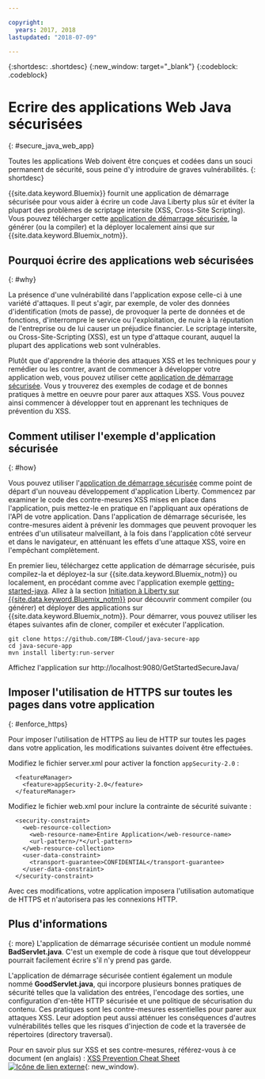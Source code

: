 ```yaml
---

copyright:
  years: 2017, 2018
lastupdated: "2018-07-09"

---
```


{:shortdesc: .shortdesc}
{:new_window: target="_blank"}
{:codeblock: .codeblock}

# Ecrire des applications Web Java sécurisées
{: #secure_java_web_app}

Toutes les applications Web doivent être conçues et codées dans un souci permanent de sécurité, sous peine d'y introduire de graves vulnérabilités.
{: shortdesc}

{{site.data.keyword.Bluemix}} fournit une application de démarrage sécurisée pour vous aider à écrire un code Java Liberty plus sûr et éviter la plupart des problèmes de scriptage intersite (XSS, Cross-Site Scripting). Vous pouvez télécharger cette [application de démarrage sécurisée](https://github.com/IBM-Cloud/java-secure-app), la générer (ou la compiler) et la déployer localement ainsi que sur {{site.data.keyword.Bluemix_notm}}.

## Pourquoi écrire des applications web sécurisées
{: #why}

La présence d'une vulnérabilité dans l'application expose celle-ci à une variété d'attaques. Il peut s'agir, par exemple, de voler des données d'identification (mots de passe), de provoquer la perte de données et de fonctions, d'interrompre le service ou l'exploitation, de nuire à la réputation de l'entreprise ou de lui causer un préjudice financier. Le scriptage intersite, ou Cross-Site-Scripting (XSS), est un type d'attaque courant, auquel la plupart des applications web sont vulnérables.

Plutôt que d'apprendre la théorie des attaques XSS et les techniques pour y remédier ou les contrer, avant de commencer à développer votre application web, vous pouvez utiliser cette [application de démarrage sécurisée](https://github.com/IBM-Cloud/java-secure-app). Vous y trouverez des exemples de codage et de bonnes pratiques à mettre en oeuvre pour parer aux attaques XSS. Vous pouvez ainsi commencer à développer tout en apprenant les techniques de prévention du XSS.

## Comment utiliser l'exemple d'application sécurisée
{: #how}

Vous pouvez utiliser l'[application de démarrage sécurisée](https://github.com/IBM-Cloud/java-secure-app) comme point de départ d'un nouveau développement d'application Liberty. Commencez par examiner le code des contre-mesures XSS mises en place dans l'application, puis mettez-le en pratique en l'appliquant aux opérations de l'API de votre application. Dans l'application de démarrage sécurisée, les contre-mesures aident à prévenir les dommages que peuvent provoquer les entrées d'un utilisateur malveillant, à la fois dans l'application côté serveur et dans le navigateur, en atténuant les effets d'une attaque XSS, voire en l'empêchant complètement.

En premier lieu, téléchargez cette application de démarrage sécurisée, puis compilez-la et déployez-la sur {{site.data.keyword.Bluemix_notm}} ou localement, en procédant comme avec l'application exemple [getting-started-java](https://github.com/IBM-Cloud/get-started-java).  Allez à la section [Initiation à Liberty sur {{site.data.keyword.Bluemix_notm}}](getting-started.html) pour découvrir comment compiler (ou générer) et déployer des applications sur {{site.data.keyword.Bluemix_notm}}.  Pour démarrer, vous pouvez utiliser les étapes suivantes afin de cloner, compiler et exécuter l'application.

```
git clone https://github.com/IBM-Cloud/java-secure-app
cd java-secure-app
mvn install liberty:run-server
```
Affichez l'application sur http://localhost:9080/GetStartedSecureJava/

## Imposer l'utilisation de HTTPS sur toutes les pages dans votre application
{: #enforce_https}

Pour imposer l'utilisation de HTTPS au lieu de HTTP sur toutes les pages dans votre application, les modifications suivantes doivent être effectuées.

Modifiez le fichier server.xml pour activer la fonction `appSecurity-2.0` :

```
  <featureManager>
    <feature>appSecurity-2.0</feature>
  </featureManager>
```

Modifiez le fichier web.xml pour inclure la contrainte de sécurité suivante :

```
  <security-constraint>
    <web-resource-collection>
      <web-resource-name>Entire Application</web-resource-name>
      <url-pattern>/*</url-pattern>
    </web-resource-collection>
    <user-data-constraint>
      <transport-guarantee>CONFIDENTIAL</transport-guarantee>
    </user-data-constraint>
  </security-constraint>
```

Avec ces modifications, votre application imposera l'utilisation automatique de HTTPS et n'autorisera pas les connexions HTTP.

## Plus d'informations
{: more}
L'application de démarrage sécurisée contient un module nommé **BadServlet.java**. C'est un exemple de code à risque que tout développeur pourrait facilement écrire s'il n'y prend pas garde.

L'application de démarrage sécurisée contient également un module nommé **GoodServlet.java**, qui incorpore plusieurs bonnes pratiques de sécurité telles que la validation des entrées, l'encodage des sorties, une configuration d'en-tête HTTP sécurisée et une politique de sécurisation du contenu. Ces pratiques sont les contre-mesures essentielles pour parer aux attaques XSS. Leur adoption peut aussi atténuer les conséquences d'autres vulnérabilités telles que les risques d'injection de code et la traversée de répertoires (directory traversal).

Pour en savoir plus sur XSS et ses contre-mesures, référez-vous à ce document (en anglais) : [XSS Prevention Cheat Sheet ![Icône de lien externe](../../icons/launch-glyph.svg "Icône de lien externe")](https://www.owasp.org/index.php/XSS){: new_window}.
